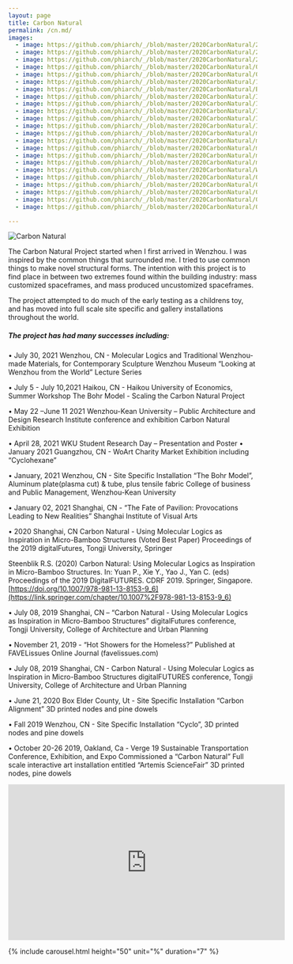 ```yaml
---
layout: page
title: Carbon Natural
permalink: /cn.md/
images:
  - image: https://github.com/phiarch/_/blob/master/2020CarbonNatural/2021-09-03 143732.png
  - image: https://github.com/phiarch/_/blob/master/2020CarbonNatural/20191020inst 12.png
  - image: https://github.com/phiarch/_/blob/master/2020CarbonNatural/20191020inst 16_.JPG
  - image: https://github.com/phiarch/_/blob/master/2020CarbonNatural/0520191020inst 12.jpg
  - image: https://github.com/phiarch/_/blob/master/2020CarbonNatural/0520191020inst 16a.png
  - image: https://github.com/phiarch/_/blob/master/2020CarbonNatural/1614918382752.png
  - image: https://github.com/phiarch/_/blob/master/2020CarbonNatural/Board03.png
  - image: https://github.com/phiarch/_/blob/master/2020CarbonNatural/IMG_20191002_222545.png
  - image: https://github.com/phiarch/_/blob/master/2020CarbonNatural/IMG_20191019_135213.jpg
  - image: https://github.com/phiarch/_/blob/master/2020CarbonNatural/IMG_20200108_142736.jpg
  - image: https://github.com/phiarch/_/blob/master/2020CarbonNatural/IMG_20210118_183212.jpg
  - image: https://github.com/phiarch/_/blob/master/2020CarbonNatural/IMG_20210719_150909.jpg
  - image: https://github.com/phiarch/_/blob/master/2020CarbonNatural/mmexport1562587052984-DESKTOP-2OCMI3Q.jpg
  - image: https://github.com/phiarch/_/blob/master/2020CarbonNatural/mmexport1562658146543-DESKTOP-2OCMI3Q.jpg
  - image: https://github.com/phiarch/_/blob/master/2020CarbonNatural/mmexport1562658166959-DESKTOP-2OCMI3Q.jpg
  - image: https://github.com/phiarch/_/blob/master/2020CarbonNatural/mmexport1578478742435_.png
  - image: https://github.com/phiarch/_/blob/master/2020CarbonNatural/mmexport1611018927173.jpg
  - image: https://github.com/phiarch/_/blob/master/2020CarbonNatural/Wenzhou Museum01.png
  - image: https://github.com/phiarch/_/blob/master/2020CarbonNatural/00-DESKTOP-2OCMI3Q.JPG
  - image: https://github.com/phiarch/_/blob/master/2020CarbonNatural/01.jpg
  - image: https://github.com/phiarch/_/blob/master/2020CarbonNatural/01a.jpg
  - image: https://github.com/phiarch/_/blob/master/2020CarbonNatural/01b.jpg
  - image: https://github.com/phiarch/_/blob/master/2020CarbonNatural/02a.jpg

---
```


![Carbon Natural](https://images.weserv.nl/?url=https://github.com/phiarch/_/blob/master/2020CarbonNatural/20210609.jpg?raw=true;h=100;output=jpg;q=15)


The Carbon Natural Project started when I first arrived in Wenzhou. I was inspired by the common things that surrounded me. I tried to use common things to make novel structural forms. The intention with this project is to find place in between two extremes found within the building industry: mass customized spaceframes, and mass produced uncustomized spaceframes.

The project attempted to do much of the early testing as a childrens toy, and has moved into full scale site specific and gallery installations throughout the world.

##### The project has had many successes including:

•	July 30, 2021 Wenzhou, CN - Molecular Logics and Traditional Wenzhou-made Materials, for Contemporary Sculpture Wenzhou Museum “Looking at Wenzhou from the World” Lecture Series

•	July 5 - July 10,2021 Haikou, CN - Haikou University of Economics, Summer Workshop The Bohr Model - Scaling the Carbon Natural Project

•	May 22 –June 11 2021 Wenzhou-Kean University – Public Architecture and Design Research Institute conference and exhibition Carbon Natural Exhibition

•	April 28, 2021 WKU Student Research Day – Presentation and Poster
•	January 2021 Guangzhou, CN - WoArt Charity Market Exhibition including “Cyclohexane”

•	January, 2021 Wenzhou, CN - Site Specific Installation “The Bohr Model”, Aluminum plate(plasma cut) & tube, plus tensile fabric College of business and Public Management, Wenzhou-Kean University

•	January 02, 2021 Shanghai, CN - “The Fate of Pavilion: Provocations Leading to New Realities” Shanghai Institute of Visual Arts

•	2020 Shanghai, CN Carbon Natural - Using Molecular Logics as Inspiration in Micro-Bamboo Structures (Voted Best Paper) Proceedings of the 2019 digitalFutures, Tongji University, Springer

Steenblik R.S. (2020) Carbon Natural: Using Molecular Logics as Inspiration in Micro-Bamboo Structures. In: Yuan P., Xie Y., Yao J., Yan C. (eds) Proceedings of the 2019 DigitalFUTURES. CDRF 2019. Springer, Singapore. [https://doi.org/10.1007/978-981-13-8153-9_6](https://link.springer.com/chapter/10.1007%2F978-981-13-8153-9_6)

•	July 08, 2019 Shanghai, CN – “Carbon Natural - Using Molecular Logics as Inspiration in Micro-Bamboo Structures” digitalFutures conference, Tongji University, College of Architecture and Urban Planning

•	November 21, 2019 - “Hot Showers for the Homeless?” Published at FAVELissues Online Journal (favelissues.com)

•	July 08, 2019 Shanghai, CN - Carbon Natural - Using Molecular Logics as Inspiration in Micro-Bamboo Structures digitalFUTURES conference, Tongji University, College of Architecture and Urban Planning

•	June 21, 2020 Box Elder County, Ut - Site Specific Installation “Carbon Alignment” 3D printed nodes and pine dowels

•	Fall 2019 Wenzhou, CN - Site Specific Installation “Cyclo”, 3D printed nodes and pine dowels

•	October 20-26 2019, Oakland, Ca - Verge 19 Sustainable Transportation Conference, Exhibition, and Expo Commissioned a “Carbon Natural” Full scale interactive art installation entitled “Artemis ScienceFair” 3D printed nodes, pine dowels


<iframe width="560" height="315" src="https://www.youtube.com/embed/videoseries?list=PLBtPB9RpflEYvlUZdvaaK-UrxbxCNMhNb" title="YouTube video player" frameborder="0" allow="accelerometer; autoplay; clipboard-write; encrypted-media; gyroscope; picture-in-picture" allowfullscreen></iframe>

{% include carousel.html height="50" unit="%" duration="7" %}
